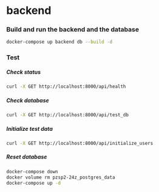 # backend

### Build and run the backend and the database

```bash
docker-compose up backend db --build -d
```

### Test

##### Check status

```bash
curl -X GET http://localhost:8000/api/health
```

##### Check database

```bash
curl -X GET http://localhost:8000/api/test_db
```

##### Initialize test data

```bash
curl -X GET http://localhost:8000/api/initialize_users
```

##### Reset database

```bash
docker-compose down
docker volume rm pzsp2-24z_postgres_data
docker-compose up -d
```
